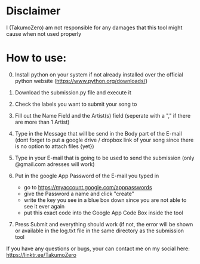 # Disclaimer

I (TakumoZero) am not responsible for any damages that this tool might cause when not used properly

# How to use:

0. Install python on your system if not already installed over the official python website (https://www.python.org/downloads/)

1. Download the submission.py file and execute it

2. Check the labels you want to submit your song to

3. Fill out the Name Field and the Artist(s) field (seperate with a "," if there are more than 1 Artist)

4. Type in the Message that will be send in the Body part of the E-mail (dont forget to put a google drive / dropbox link of your song since there is no option to attach files {yet})

5. Type in your E-mail that is going to be used to send the submission (only @gmail.com adresses will work)

6. Put in the google App Password of the E-mail you typed in
     - go to https://myaccount.google.com/apppasswords
     - give the Password a name and click "create"
     - write the key you see in a blue box down since you are not able to see it ever again
     - put this exact code into the Google App Code Box inside the tool

7. Press Submit and everything should work (if not, the error will be shown or available in the log.txt file in the same directory as the submission tool


If you have any questions or bugs, your can contact me on my social here: https://linktr.ee/TakumoZero
